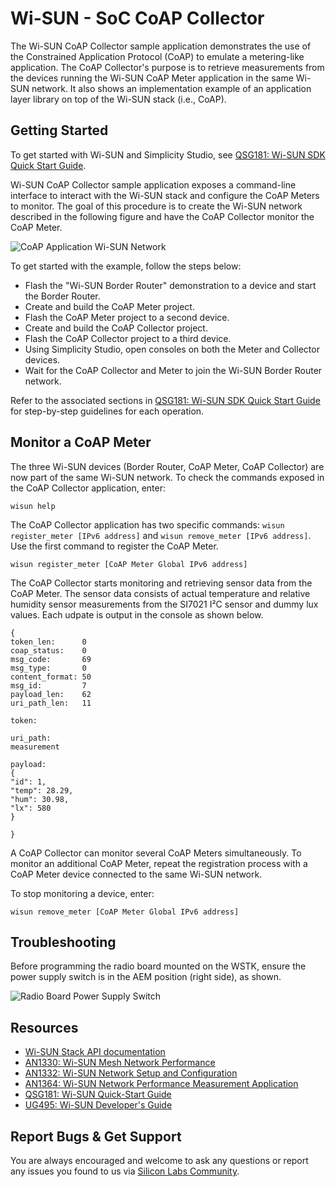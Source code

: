 # Wi-SUN - SoC CoAP Collector

The Wi-SUN CoAP Collector sample application demonstrates the use of the Constrained Application Protocol (CoAP) to emulate a metering-like application. The CoAP Collector's purpose is to retrieve measurements from the devices running the Wi-SUN CoAP Meter application in the same Wi-SUN network. It also shows an implementation example of an application layer library on top of the Wi-SUN stack (i.e., CoAP).

## Getting Started

To get started with Wi-SUN and Simplicity Studio, see [QSG181: Wi-SUN SDK Quick Start Guide](https://www.silabs.com/documents/public/quick-start-guides/qsg181-wi-sun-sdk-quick-start-guide.pdf).

Wi-SUN CoAP Collector sample application exposes a command-line interface to interact with the Wi-SUN stack and configure the CoAP Meters to monitor. The goal of this procedure is to create the Wi-SUN network described in the following figure and have the CoAP Collector monitor the CoAP Meter.

![CoAP Application Wi-SUN Network](readme_img1.png)

To get started with the example, follow the steps below:

* Flash the "Wi-SUN Border Router" demonstration to a device and start the Border Router.
* Create and build the CoAP Meter project.
* Flash the CoAP Meter project to a second device.
* Create and build the CoAP Collector project.
* Flash the CoAP Collector project to a third device.
* Using Simplicity Studio, open consoles on both the Meter and Collector devices.
* Wait for the CoAP Collector and Meter to join the Wi-SUN Border Router network.

Refer to the associated sections in [QSG181: Wi-SUN SDK Quick Start Guide](https://www.silabs.com/documents/public/quick-start-guides/qsg181-wi-sun-sdk-quick-start-guide.pdf) for step-by-step guidelines for each operation.

## Monitor a CoAP Meter

The three Wi-SUN devices (Border Router, CoAP Meter, CoAP Collector) are now part of the same Wi-SUN network. To check the commands exposed in the CoAP Collector application, enter:

    wisun help

The CoAP Collector application has two specific commands: `wisun register_meter [IPv6 address]` and `wisun remove_meter [IPv6 address]`. Use the first command to register the CoAP Meter.

    wisun register_meter [CoAP Meter Global IPv6 address]

The CoAP Collector starts monitoring and retrieving sensor data from the CoAP Meter. The sensor data consists of actual temperature and relative humidity sensor measurements from the SI7021 I²C sensor and dummy lux values. Each udpate is output in the console as shown below.

    {
    token_len:      0
    coap_status:    0
    msg_code:       69
    msg_type:       0
    content_format: 50
    msg_id:         7
    payload_len:    62
    uri_path_len:   11

    token:

    uri_path:
    measurement

    payload:
    {
    "id": 1,
    "temp": 28.29,
    "hum": 30.98,
    "lx": 580
    }

    }

A CoAP Collector can monitor several CoAP Meters simultaneously. To monitor an additional CoAP Meter, repeat the registration process with a CoAP Meter device connected to the same Wi-SUN network.

To stop monitoring a device, enter:

    wisun remove_meter [CoAP Meter Global IPv6 address]

## Troubleshooting

Before programming the radio board mounted on the WSTK, ensure the power supply switch is in the AEM position (right side), as shown.

![Radio Board Power Supply Switch](readme_img0.png)

## Resources

* [Wi-SUN Stack API documentation](https://docs.silabs.com/wisun/latest)
* [AN1330: Wi-SUN Mesh Network Performance](https://www.silabs.com/documents/public/application-notes/an1330-wi-sun-network-performance.pdf)
* [AN1332: Wi-SUN Network Setup and Configuration](https://www.silabs.com/documents/public/application-notes/an1332-wi-sun-network-configuration.pdf)
* [AN1364: Wi-SUN Network Performance Measurement Application](https://www.silabs.com/documents/public/application-notes/an1364-wi-sun-network-performance-measurement-app.pdf)
* [QSG181: Wi-SUN Quick-Start Guide](https://www.silabs.com/documents/public/quick-start-guides/qsg181-wi-sun-sdk-quick-start-guide.pdf)
* [UG495: Wi-SUN Developer's Guide](https://www.silabs.com/documents/public/user-guides/ug495-wi-sun-developers-guide.pdf)

## Report Bugs & Get Support

You are always encouraged and welcome to ask any questions or report any issues you found to us via [Silicon Labs Community](https://community.silabs.com/s/topic/0TO1M000000qHc6WAE/wisun).
